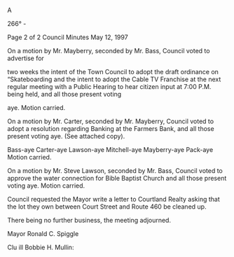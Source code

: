 A

266° -

Page 2 of 2
Council Minutes
May 12, 1997

On a motion by Mr. Mayberry, seconded by Mr. Bass, Council voted to advertise for

two weeks the intent of the Town Council to adopt the draft ordinance on “Skateboarding
and the intent to adopt the Cable TV Franchise at the next regular meeting with a Public
Hearing to hear citizen input at 7:00 P.M. being held, and all those present voting

aye. Motion carried.

On a motion by Mr. Carter, seconded by Mr. Mayberry, Council voted to adopt a
resolution regarding Banking at the Farmers Bank, and all those present voting aye.
(See attached copy).

Bass-aye Carter-aye Lawson-aye Mitchell-aye Mayberry-aye Pack-aye
Motion carried.

On a motion by Mr. Steve Lawson, seconded by Mr. Bass, Council voted to approve
the water connection for Bible Baptist Church and all those present voting aye.
Motion carried.

Council requested the Mayor write a letter to Courtland Realty asking that the lot
they own between Court Street and Route 460 be cleaned up.

There being no further business, the meeting adjourned.

Mayor
Ronald C. Spiggle

Clu ill
Bobbie H. Mullin:

